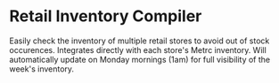 # Retail Inventory Compiler
Easily check the inventory of multiple retail stores to avoid out of stock occurences.
Integrates directly with each store's Metrc inventory.
Will automatically update on Monday mornings (1am) for full visibility of the week's inventory.
